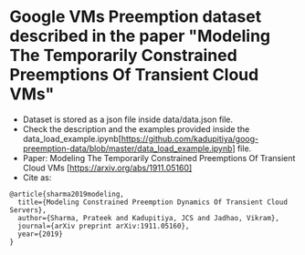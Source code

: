 # Google VMs Preemption dataset described in the paper "Modeling The Temporarily Constrained Preemptions Of Transient Cloud VMs"

* Dataset is stored as a json file inside data/data.json file.
* Check the description and the examples provided inside the data_load_example.ipynb[https://github.com/kadupitiya/goog-preemption-data/blob/master/data_load_example.ipynb] file.
* Paper: Modeling The Temporarily Constrained Preemptions Of Transient Cloud VMs [https://arxiv.org/abs/1911.05160]
* Cite as:
```
@article{sharma2019modeling,
  title={Modeling Constrained Preemption Dynamics Of Transient Cloud Servers},
  author={Sharma, Prateek and Kadupitiya, JCS and Jadhao, Vikram},
  journal={arXiv preprint arXiv:1911.05160},
  year={2019}
}
```
